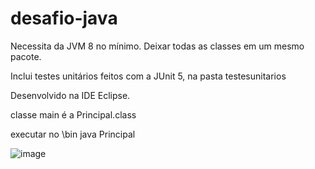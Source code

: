 # desafio-java

Necessita  da JVM 8 no mínimo.
Deixar todas as classes em um mesmo pacote.

Inclui testes unitários feitos com a JUnit 5, na pasta testesunitarios 

Desenvolvido na IDE Eclipse.

classe main é a Principal.class

executar no \bin java Principal

![image](https://user-images.githubusercontent.com/101021420/156900231-3fad1717-483d-4ba6-abb2-f94831003883.png)

